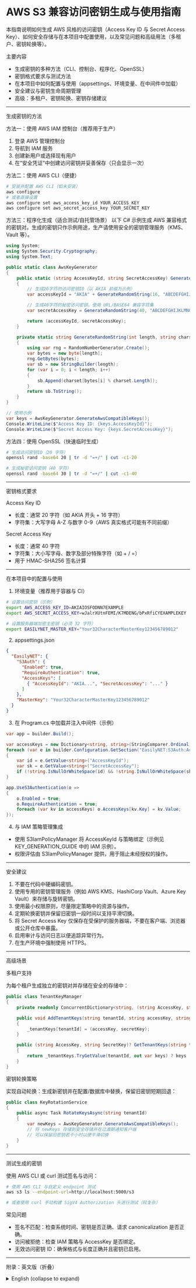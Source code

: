 # AWS S3 兼容访问密钥生成与使用指南

本指南说明如何生成 AWS 风格的访问密钥（Access Key ID 与 Secret Access Key）、如何安全存储与在本项目中配置使用，以及常见问题和高级用法（多租户、密钥轮换等）。

主要内容
- 生成密钥的多种方法（CLI、控制台、程序化、OpenSSL）
- 密钥格式要求与测试方法
- 在本项目中如何配置与使用（appsettings、环境变量、在中间件中加载）
- 安全建议与密钥生命周期管理
- 高级：多租户、密钥轮换、密钥存储建议

----------------------------------------------------------------
生成密钥的方法

方法一：使用 AWS IAM 控制台（推荐用于生产）
1. 登录 AWS 管理控制台
2. 导航到 IAM 服务
3. 创建新用户或选择现有用户
4. 在“安全凭证”中创建访问密钥并妥善保存（只会显示一次）

方法二：使用 AWS CLI（便捷）

```bash
# 安装并配置 AWS CLI（如未安装）
aws configure
# 或者直接设置
aws configure set aws_access_key_id YOUR_ACCESS_KEY
aws configure set aws_secret_access_key YOUR_SECRET_KEY
```

方法三：程序化生成（适合测试/自托管场景）
以下 C# 示例生成 AWS 兼容格式的密钥对。生成的密钥只作示例用途，生产请使用安全的密钥管理服务（KMS、Vault 等）。

```csharp
using System;
using System.Security.Cryptography;
using System.Text;

public static class AwsKeyGenerator
{
    public static (string AccessKeyId, string SecretAccessKey) GenerateAwsCompatibleKeys()
    {
        // 生成20字符的访问密钥ID（以 AKIA 前缀为示例）
        var accessKeyId = "AKIA" + GenerateRandomString(16, "ABCDEFGHIJKLMNOPQRSTUVWXYZ0123456789");

        // 生成40字符的秘密访问密钥，使用 URL/BASE64 兼容字符集
        var secretAccessKey = GenerateRandomString(40, "ABCDEFGHIJKLMNOPQRSTUVWXYZabcdefghijklmnopqrstuvwxyz0123456789+/=");

        return (accessKeyId, secretAccessKey);
    }

    private static string GenerateRandomString(int length, string charset)
    {
        using var rng = RandomNumberGenerator.Create();
        var bytes = new byte[length];
        rng.GetBytes(bytes);
        var sb = new StringBuilder(length);
        for (var i = 0; i < length; i++)
        {
            sb.Append(charset[bytes[i] % charset.Length]);
        }
        return sb.ToString();
    }
}

// 使用示例
var keys = AwsKeyGenerator.GenerateAwsCompatibleKeys();
Console.WriteLine($"Access Key ID: {keys.AccessKeyId}");
Console.WriteLine($"Secret Access Key: {keys.SecretAccessKey}");
```

方法四：使用 OpenSSL（快速临时生成）

```bash
# 生成访问密钥ID（20 字符）
openssl rand -base64 20 | tr -d "=+/" | cut -c1-20

# 生成秘密访问密钥（40 字符）
openssl rand -base64 30 | tr -d "=+/" | cut -c1-40
```

----------------------------------------------------------------
密钥格式要求

Access Key ID
- 长度：通常 20 字符（如 AKIA 开头 + 16 字符）
- 字符集：大写字母 A-Z 与数字 0-9（AWS 真实格式可能有不同前缀）

Secret Access Key
- 长度：通常 40 字符
- 字符集：大小写字母、数字及部分特殊字符（如 + / =）
- 用于 HMAC-SHA256 签名计算

----------------------------------------------------------------
在本项目中的配置与使用

1) 环境变量（推荐用于容器与 CI）

```bash
# 设置访问密钥（示例）
export AWS_ACCESS_KEY_ID=AKIAIOSFODNN7EXAMPLE
export AWS_SECRET_ACCESS_KEY=wJalrXUtnFEMI/K7MDENG/bPxRfiCYEXAMPLEKEY

# 设置服务器端加密主密钥（必须 32 字符）
export EASILYNET_MASTER_KEY="Your32CharacterMasterKey123456789012"
```

2) appsettings.json

```json
{
  "EasilyNET": {
    "S3Auth": {
      "Enabled": true,
      "RequireAuthentication": true,
      "AccessKeys": [
        { "AccessKeyId": "AKIA...", "SecretAccessKey": "..." }
      ]
    },
    "MasterKey": "Your32CharacterMasterKey123456789012"
  }
}
```

3) 在 Program.cs 中加载并注入中间件（示例）

```csharp
var app = builder.Build();

var accessKeys = new Dictionary<string, string>(StringComparer.Ordinal);
foreach (var e in builder.Configuration.GetSection("EasilyNET:S3Auth:AccessKeys").GetChildren())
{
    var id = e.GetValue<string>("AccessKeyId");
    var sk = e.GetValue<string>("SecretAccessKey");
    if (!string.IsNullOrWhiteSpace(id) && !string.IsNullOrWhiteSpace(sk)) accessKeys[id] = sk;
}

app.UseS3Authentication(o =>
{
    o.Enabled = true;
    o.RequireAuthentication = true;
    foreach (var kv in accessKeys) o.AccessKeys[kv.Key] = kv.Value;
});
```

4) 与 IAM 策略管理集成

- 使用 S3IamPolicyManager 将 AccessKeyId 与策略绑定（示例见 KEY_GENERATION_GUIDE 中的 IAM 示例）。
- 权限评估由 S3IamPolicyManager 提供，用于阻止未经授权的操作。

----------------------------------------------------------------
安全建议

1. 不要在代码中硬编码密钥。
2. 使用专用的密钥管理服务（例如 AWS KMS、HashiCorp Vault、Azure Key Vault）来存储与旋转密钥。
3. 使用最小权限原则，尽量限定策略中的资源与操作。
4. 定期轮换密钥并保留旧密钥一段时间以支持平滑切换。
5. 将 Secret Access Key 仅保存在受保护的服务器端，不要在客户端、浏览器或公开仓库中暴露。
6. 启用审计与访问日志以便追踪异常行为。
7. 在生产环境中强制使用 HTTPS。

----------------------------------------------------------------
高级场景

多租户支持

为每个租户生成独立的密钥对并存储在安全的存储中：

```csharp
public class TenantKeyManager
{
    private readonly ConcurrentDictionary<string, (string AccessKey, string SecretKey)> _tenantKeys = new();

    public void AddTenantKeys(string tenantId, string accessKey, string secretKey)
    {
        _tenantKeys[tenantId] = (accessKey, secretKey);
    }

    public (string AccessKey, string SecretKey)? GetTenantKeys(string tenantId)
    {
        return _tenantKeys.TryGetValue(tenantId, out var keys) ? keys : null;
    }
}
```

密钥轮换策略

实现自动轮换：生成新密钥并在配置/数据库中替换，保留旧密钥短期回退：

```csharp
public class KeyRotationService
{
    public async Task RotateKeysAsync(string tenantId)
    {
        var newKeys = AwsKeyGenerator.GenerateAwsCompatibleKeys();
        // 将 newKeys 存储到安全存储并在过渡期通知客户端
        // 可以保留旧密钥若干小时以便平滑切换
    }
}
```

----------------------------------------------------------------
测试生成的密钥

使用 AWS CLI 或 curl 测试签名与访问：

```bash
# 使用 AWS CLI 与自定义 endpoint 测试
aws s3 ls --endpoint-url=http://localhost:5000/s3

# 或者使用 curl 手动构建 SigV4 Authorization 头进行测试（较复杂）
```

常见问题

- 签名不匹配：检查系统时间、密钥是否正确、请求 canonicalization 是否正确。
- 访问被拒绝：检查 IAM 策略与 AccessKey 是否绑定。
- 无效访问密钥 ID：确保格式与长度正确并且密钥已启用。

----------------------------------------------------------------
附录：英文版（折叠）

<details>
<summary style="font-size:14px">English (collapse to expand)</summary>

# AWS S3 Compatible Key Generation & Usage Guide

This document explains how to generate AWS-style access keys (Access Key ID and Secret Access Key), how to securely store and configure them in this project, and advanced topics like multi-tenant keys and rotation.

[English content mirrors the Chinese guidance above with the same code samples and recommendations.]

</details>
